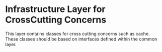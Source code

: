 ﻿# Infrastructure Layer for CrossCutting Concerns

This layer contains classes for cross cutting concerns such as cache.
These classes should be based on interfaces defined within the common layer.

